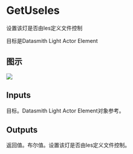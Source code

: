 # GetUseIes

设置该灯是否由Ies定义文件控制

目标是Datasmith Light Actor Element

## 图示

![]($-20221218-18375456.png)

## Inputs

目标。Datasmith Light Actor Element对象参考。 

## Outputs

返回值。布尔值。设置该灯是否由Ies定义文件控制。
